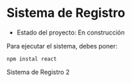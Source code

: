 <h1>Sistema de Registro</h1>

- Estado del proyecto: En construcción

Para ejecutar el sistema, debes poner:

```npm instal react```

Sistema de Registro 2
